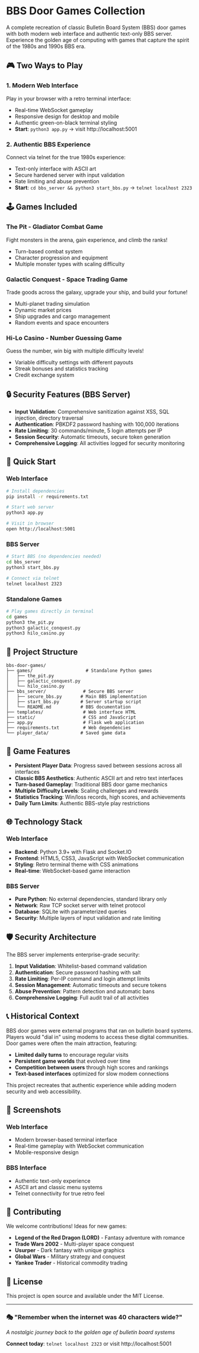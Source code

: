 # BBS Door Games Collection

A complete recreation of classic Bulletin Board System (BBS) door games with both modern web interface and authentic text-only BBS server. Experience the golden age of computing with games that capture the spirit of the 1980s and 1990s BBS era.

## 🎮 Two Ways to Play

### 1. Modern Web Interface
Play in your browser with a retro terminal interface:
- Real-time WebSocket gameplay
- Responsive design for desktop and mobile
- Authentic green-on-black terminal styling
- **Start**: `python3 app.py` → visit http://localhost:5001

### 2. Authentic BBS Experience
Connect via telnet for the true 1980s experience:
- Text-only interface with ASCII art
- Secure hardened server with input validation
- Rate limiting and abuse prevention
- **Start**: `cd bbs_server && python3 start_bbs.py` → `telnet localhost 2323`

## 🕹️ Games Included

### **The Pit** - Gladiator Combat Game
Fight monsters in the arena, gain experience, and climb the ranks!
- Turn-based combat system
- Character progression and equipment
- Multiple monster types with scaling difficulty

### **Galactic Conquest** - Space Trading Game
Trade goods across the galaxy, upgrade your ship, and build your fortune!
- Multi-planet trading simulation
- Dynamic market prices
- Ship upgrades and cargo management
- Random events and space encounters

### **Hi-Lo Casino** - Number Guessing Game
Guess the number, win big with multiple difficulty levels!
- Variable difficulty settings with different payouts
- Streak bonuses and statistics tracking
- Credit exchange system

## 🔒 Security Features (BBS Server)

- **Input Validation**: Comprehensive sanitization against XSS, SQL injection, directory traversal
- **Authentication**: PBKDF2 password hashing with 100,000 iterations
- **Rate Limiting**: 30 commands/minute, 5 login attempts per IP
- **Session Security**: Automatic timeouts, secure token generation
- **Comprehensive Logging**: All activities logged for security monitoring

## 🚀 Quick Start

### Web Interface
```bash
# Install dependencies
pip install -r requirements.txt

# Start web server
python3 app.py

# Visit in browser
open http://localhost:5001
```

### BBS Server
```bash
# Start BBS (no dependencies needed)
cd bbs_server
python3 start_bbs.py

# Connect via telnet
telnet localhost 2323
```

### Standalone Games
```bash
# Play games directly in terminal
cd games
python3 the_pit.py
python3 galactic_conquest.py
python3 hilo_casino.py
```

## 📁 Project Structure

```
bbs-door-games/
├── games/                    # Standalone Python games
│   ├── the_pit.py
│   ├── galactic_conquest.py
│   └── hilo_casino.py
├── bbs_server/              # Secure BBS server
│   ├── secure_bbs.py       # Main BBS implementation
│   ├── start_bbs.py        # Server startup script
│   └── README.md           # BBS documentation
├── templates/               # Web interface HTML
├── static/                  # CSS and JavaScript
├── app.py                   # Flask web application
├── requirements.txt         # Web dependencies
└── player_data/            # Saved game data
```

## 🎯 Game Features

- **Persistent Player Data**: Progress saved between sessions across all interfaces
- **Classic BBS Aesthetics**: Authentic ASCII art and retro text interfaces
- **Turn-based Gameplay**: Traditional BBS door game mechanics
- **Multiple Difficulty Levels**: Scaling challenges and rewards
- **Statistics Tracking**: Win/loss records, high scores, and achievements
- **Daily Turn Limits**: Authentic BBS-style play restrictions

## 🌐 Technology Stack

### Web Interface
- **Backend**: Python 3.9+ with Flask and Socket.IO
- **Frontend**: HTML5, CSS3, JavaScript with WebSocket communication
- **Styling**: Retro terminal theme with CSS animations
- **Real-time**: WebSocket-based game interaction

### BBS Server
- **Pure Python**: No external dependencies, standard library only
- **Network**: Raw TCP socket server with telnet protocol
- **Database**: SQLite with parameterized queries
- **Security**: Multiple layers of input validation and rate limiting

## 🛡️ Security Architecture

The BBS server implements enterprise-grade security:

1. **Input Validation**: Whitelist-based command validation
2. **Authentication**: Secure password hashing with salt
3. **Rate Limiting**: Per-IP command and login attempt limits
4. **Session Management**: Automatic timeouts and secure tokens
5. **Abuse Prevention**: Pattern detection and automatic bans
6. **Comprehensive Logging**: Full audit trail of all activities

## 📞 Historical Context

BBS door games were external programs that ran on bulletin board systems. Players would "dial in" using modems to access these digital communities. Door games were often the main attraction, featuring:

- **Limited daily turns** to encourage regular visits
- **Persistent game worlds** that evolved over time
- **Competition between users** through high scores and rankings
- **Text-based interfaces** optimized for slow modem connections

This project recreates that authentic experience while adding modern security and web accessibility.

## 🎨 Screenshots

### Web Interface
- Modern browser-based terminal interface
- Real-time gameplay with WebSocket communication
- Mobile-responsive design

### BBS Interface
- Authentic text-only experience
- ASCII art and classic menu systems
- Telnet connectivity for true retro feel

## 🤝 Contributing

We welcome contributions! Ideas for new games:
- **Legend of the Red Dragon (LORD)** - Fantasy adventure with romance
- **Trade Wars 2002** - Multi-player space conquest
- **Usurper** - Dark fantasy with unique graphics
- **Global Wars** - Military strategy and conquest
- **Yankee Trader** - Historical commodity trading

## 📜 License

This project is open source and available under the MIT License.

---

### 🎭 "Remember when the internet was 40 characters wide?"
*A nostalgic journey back to the golden age of bulletin board systems*

**Connect today**: `telnet localhost 2323` or visit http://localhost:5001

